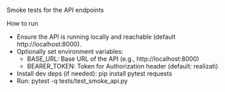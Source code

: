 Smoke tests for the API endpoints

How to run

- Ensure the API is running locally and reachable (default http://localhost:8000).
- Optionally set environment variables:
  - BASE_URL: Base URL of the API (e.g., http://localhost:8000)
  - BEARER_TOKEN: Token for Authorization header (default: realizati)
- Install dev deps (if needed): pip install pytest requests
- Run: pytest -q tests/test_smoke_api.py
